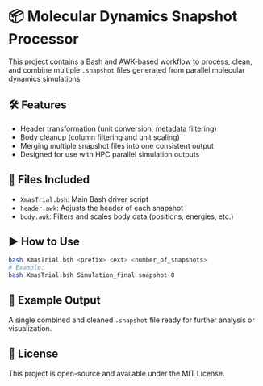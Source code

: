 # 📦 Molecular Dynamics Snapshot Processor

This project contains a Bash and AWK-based workflow to process, clean, and combine multiple `.snapshot` files generated from parallel molecular dynamics simulations.

## 🛠 Features
- Header transformation (unit conversion, metadata filtering)
- Body cleanup (column filtering and unit scaling)
- Merging multiple snapshot files into one consistent output
- Designed for use with HPC parallel simulation outputs

## 📂 Files Included
- `XmasTrial.bsh`: Main Bash driver script  
- `header.awk`: Adjusts the header of each snapshot  
- `body.awk`: Filters and scales body data (positions, energies, etc.) 

## ▶️ How to Use
```bash
bash XmasTrial.bsh <prefix> <ext> <number_of_snapshots>
# Example:
bash XmasTrial.bsh Simulation_final snapshot 8
```

## 🧪 Example Output
A single combined and cleaned `.snapshot` file ready for further analysis or visualization.

## 🧾 License
This project is open-source and available under the MIT License.
